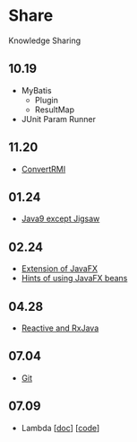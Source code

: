 # Share
Knowledge Sharing

## 10.19
- MyBatis
	- Plugin
	- ResultMap
- JUnit Param Runner

## 11.20
- [ConvertRMI](src/main/java/xdean/share/rmi/javassist/ConvertRMI.java)

## 01.24
- [Java9 except Jigsaw](../../../Java9-Learning)

## 02.24
- [Extension of JavaFX](doc/Extension-of-JavaFX.md)
- [Hints of using JavaFX beans](doc/Hints-of-using-JavaFX-beans.md)

## 04.28
- [Reactive and RxJava](doc/rxjava/1-Reactive-API.md)

## 07.04
- [Git](doc/git/1-introduce.md)

## 07.09
- Lambda [[doc](doc/lambda/1-lambda-vs-anonymous.md)] [[code](src/main/java/xdean/share/lambda)]
